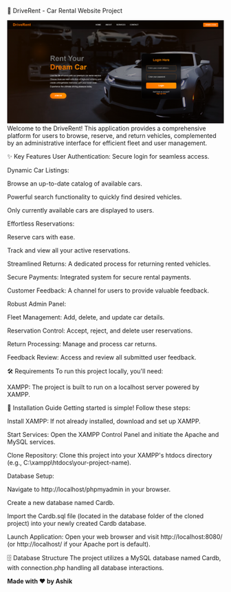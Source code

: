 🚗 DriveRent - Car Rental Website Project

![Project Screenshot](./images/homepage.png) 
Welcome to the DriveRent! This application provides a comprehensive platform for users to browse, reserve, and return vehicles, complemented by an administrative interface for efficient fleet and user management.

✨ Key Features
User Authentication: Secure login for seamless access.

Dynamic Car Listings:

Browse an up-to-date catalog of available cars.

Powerful search functionality to quickly find desired vehicles.

Only currently available cars are displayed to users.

Effortless Reservations:

Reserve cars with ease.

Track and view all your active reservations.

Streamlined Returns: A dedicated process for returning rented vehicles.

Secure Payments: Integrated system for secure rental payments.

Customer Feedback: A channel for users to provide valuable feedback.

Robust Admin Panel:

Fleet Management: Add, delete, and update car details.

Reservation Control: Accept, reject, and delete user reservations.

Return Processing: Manage and process car returns.

Feedback Review: Access and review all submitted user feedback.

🛠️ Requirements
To run this project locally, you'll need:

XAMPP: The project is built to run on a localhost server powered by XAMPP.

🚀 Installation Guide
Getting started is simple! Follow these steps:

Install XAMPP: If not already installed, download and set up XAMPP.

Start Services: Open the XAMPP Control Panel and initiate the Apache and MySQL services.

Clone Repository: Clone this project into your XAMPP's htdocs directory (e.g., C:\xampp\htdocs\your-project-name\).

Database Setup:

Navigate to http://localhost/phpmyadmin in your browser.

Create a new database named Cardb.

Import the Cardb.sql file (located in the database folder of the cloned project) into your newly created Cardb database.

Launch Application: Open your web browser and visit http://localhost:8080/ (or http://localhost/ if your Apache port is default).

🗄️ Database Structure
The project utilizes a MySQL database named Cardb, with connection.php handling all database interactions.

**Made with ❤️ by Ashik**
